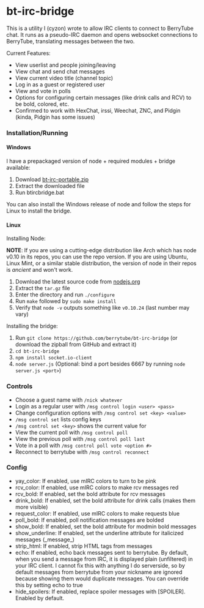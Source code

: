 bt-irc-bridge
=============

This is a utility I (cyzon) wrote to allow IRC clients to connect to BerryTube chat.  It runs as a pseudo-IRC daemon and opens websocket connections to BerryTube, translating messages between the two.

Current Features:
  - View userlist and people joining/leaving
  - View chat and send chat messages
  - View current video title (channel topic)
  - Log in as a guest or registered user
  - View and vote in polls
  - Options for configuring certain messages (like drink calls and RCV) to be bold, colored, etc.
  - Confirmed to work with HexChat, irssi, Weechat, ZNC, and Pidgin (kinda, Pidgin has some issues)
  
### Installation/Running

#### Windows

I have a prepackaged version of node + required modules + bridge available:

  1. Download [bt-irc-portable.zip](http://cyzon.us/~cyzon/bt/bt-irc-portable.zip)
  2. Extract the downloaded file
  3. Run btircbridge.bat

You can also install the Windows release of node and follow the steps for Linux to install the bridge.

#### Linux

Installing Node:

**NOTE**: If you are using a cutting-edge distribution like Arch which has node v0.10 in its repos, you can use the repo version.  If you are using Ubuntu, Linux Mint, or a similar stable distribution, the version of node in their repos is _ancient_ and won't work.

  1. Download the latest source code from [nodejs.org](http://nodejs.org/)
  2. Extract the `tar.gz` file
  3. Enter the directory and run `./configure`
  4. Run `make` followed by `sudo make install`
  5. Verify that `node -v` outputs something like `v0.10.24` (last number may vary)

Installing the bridge:

  1. Run `git clone https://github.com/berrytube/bt-irc-bridge` (or download the zipball from GitHub and extract it)
  2. `cd bt-irc-bridge`
  3. `npm install socket.io-client`
  4. `node server.js` (Optional: bind a port besides 6667 by running `node server.js <port>`)

### Controls
  - Choose a guest name with `/nick whatever`
  - Login as a regular user with `/msg control login <user> <pass>`
  - Change configuration options with `/msg control set <key> <value>`
  - `/msg control set` lists config keys
  - `/msg control set <key>` shows the current value for <key>
  - View the current poll with `/msg control poll`
  - View the previous poll with `/msg control poll last`
  - Vote in a poll with `/msg control poll vote <option #>`
  - Reconnect to berrytube with `/msg control reconnect`

### Config
  - yay_color: If enabled, use mIRC colors to turn <span class="flutter"> to be pink
  - rcv_color: If enabled, use mIRC colors to make rcv messages red
  - rcv_bold: If enabled, set the bold attribute for rcv messages
  - drink_bold: If enabled, set the bold attribute for drink calls (makes them more visible)
  - request_color: If enabled, use mIRC colors to make requests blue
  - poll_bold: If enabled, poll notification messages are bolded
  - show_bold: If enabled, set the bold attribute for modmin bold messages
  - show\_underline: If enabled, set the underline attribute for italicized messages (\_message\_)
  - strip_html: If enabled, strip HTML tags from messages
  - echo: If enabled, echo back messages sent to berrytube.
    By default, when you send a message from IRC, it is displayed
    plain (unfiltered) in your IRC client. I cannot fix this
    with anything I do serverside, so by default messages
    from berrytube from your nickname are ignored
    because showing them would duplicate messages.
    You can override this by setting echo to true
  - hide_spoilers: If enabled, replace spoiler messages with [SPOILER]. Enabled by default.
